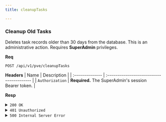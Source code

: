 ```yaml
---
title: cleanupTasks

---
```


### Cleanup Old Tasks

Deletes task records older than 30 days from the database. This is an administrative action. Requires **SuperAdmin** privileges.

**Req**
```
POST /api/v1/pve/cleanupTasks
```

**Headers**
| Name            | Description                               |
| :-------------- | :---------------------------------------- |
| `Authorization` | **Required.** The SuperAdmin's session Bearer token. |

**Resp**
<details>
<summary><code>200 OK</code></summary>

```json
{
  "code": 200,
  "message": "Task cleanup completed",
  "data": {
    "totalTasks": 50,
    "tasksByStatus": [
      { "_id": "COMPLETED", "count": 45 },
      { "_id": "FAILED", "count": 5 }
    ]
  }
}
```
</details>

<details>
<summary><code>401 Unauthorized</code></summary>
```json
{ "code": 401, "message": "invalid or expired token", "data": null }
```
</details>

<details>
<summary><code>500 Internal Server Error</code></summary>
```json
{ "code": 500, "message": "Internal Server Error", "data": null }
```
</details>
